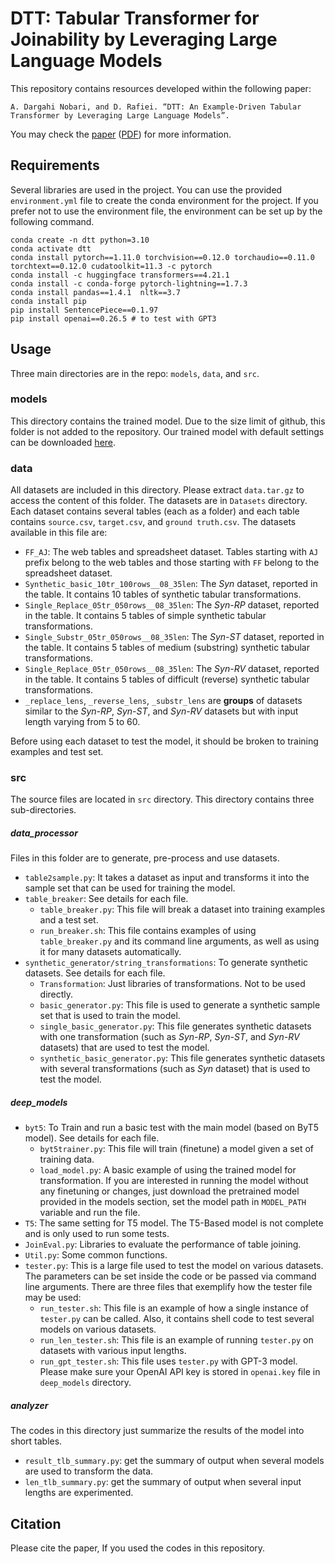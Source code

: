 # DTT: Tabular Transformer for Joinability by Leveraging Large Language Models

This repository contains resources developed within the following paper:

    A. Dargahi Nobari, and D. Rafiei. “DTT: An Example-Driven Tabular Transformer by Leveraging Large Language Models”.
	
You may check the [paper](https://arxiv.org/abs/2303.06748) ([PDF](https://arxiv.org/pdf/2303.06748)) for more information.


## Requirements

Several libraries are used in the project. You can use the provided `environment.yml` file to create the conda environment for the project. 
If you prefer not to use the environment file, the environment can be set up by the following command.
```
conda create -n dtt python=3.10
conda activate dtt
conda install pytorch==1.11.0 torchvision==0.12.0 torchaudio==0.11.0 torchtext==0.12.0 cudatoolkit=11.3 -c pytorch
conda install -c huggingface transformers==4.21.1
conda install -c conda-forge pytorch-lightning==1.7.3 
conda install pandas==1.4.1  nltk==3.7
conda install pip
pip install SentencePiece==0.1.97
pip install openai==0.26.5 # to test with GPT3
```


## Usage

Three main directories are in the repo: `models`, `data`, and `src`.

### models
This directory contains the trained model. Due to the size limit of github, this folder is not added to the repository. Our trained model with default settings can be downloaded [here](https://drive.google.com/file/d/1_7xtf9p7DZqPxbjYkRsI_Sylk2wYm34G/view?usp=share_link).

### data
All datasets are included in this directory. Please extract `data.tar.gz` to access the content of this folder. The datasets are in `Datasets` directory. Each dataset contains several tables (each as a folder) and each table contains `source.csv`, `target.csv`, and `ground truth.csv`. The datasets available in this file are:
- `FF_AJ`: The web tables and spreadsheet dataset. Tables starting with `AJ` prefix belong to the web tables and those starting with `FF` belong to the spreadsheet dataset.
- `Synthetic_basic_10tr_100rows__08_35len`: The _Syn_ dataset, reported in the table. It contains 10 tables of synthetic tabular transformations.
- `Single_Replace_05tr_050rows__08_35len`: The _Syn-RP_ dataset, reported in the table. It contains 5 tables of simple synthetic tabular transformations.
- `Single_Substr_05tr_050rows__08_35len`: The _Syn-ST_ dataset, reported in the table. It contains 5 tables of medium (substring) synthetic tabular transformations.
- `Single_Replace_05tr_050rows__08_35len`: The _Syn-RV_ dataset, reported in the table. It contains 5 tables of difficult (reverse) synthetic tabular transformations.
- `_replace_lens`, `_reverse_lens`, `_substr_lens` are **groups** of datasets similar to the _Syn-RP_, _Syn-ST_, and _Syn-RV_ datasets but with input length varying from 5 to 60. 

Before using each dataset to test the model, it should be broken to training examples and test set.


### src
The source files are located in `src` directory. This directory contains three sub-directories.


##### data_processor
Files in this folder are to generate, pre-process and use datasets.
* `table2sample.py`: It takes a dataset as input and transforms it into the sample set that can be used for training the model.
* `table_breaker`: See details for each file.
  * `table_breaker.py`: This file will break a dataset into training examples and a test set.
  * `run_breaker.sh`: This file contains examples of using `table_breaker.py` and its command line arguments, as well as using it for many datasets automatically.
* `synthetic_generator/string_transformations`: To generate synthetic datasets. See details for each file.
  * `Transformation`: Just libraries of transformations. Not to be used directly. 
  * `basic_generator.py`: This file is used to generate a synthetic sample set that is used to train the model. 
  * `single_basic_generator.py`: This file generates synthetic datasets with one transformation (such as _Syn-RP_, _Syn-ST_, and _Syn-RV_ datasets) that are used to test the model.
  * `synthetic_basic_generator.py`: This file generates synthetic datasets with several transformations (such as _Syn_ dataset) that is used to test the model.

##### deep_models
* `byt5`: To Train and run a basic test with the main model (based on ByT5 model). See details for each file.
  * `byt5trainer.py`: This file will train (finetune) a model given a set of training data.
  * `load_model.py`: A basic example of using the trained model for transformation. If you are interested in running the model without any finetuning or changes, just download the pretrained model provided in the models section, set the model path in `MODEL_PATH` variable and run the file.
* `T5`: The same setting for T5 model. The T5-Based model is not complete and is only used to run some tests.
* `JoinEval.py`: Libraries to evaluate the performance of table joining. 
* `Util.py`: Some common functions.
* `tester.py`: This is a large file used to test the model on various datasets. The parameters can be set inside the code or be passed via command line arguments. There are three files that exemplify how the tester file may be used:
  * `run_tester.sh`: This file is an example of how a single instance of `tester.py` can be called. Also, it contains shell code to test several models on various datasets. 
  * `run_len_tester.sh`: This file is an example of running `tester.py` on datasets with various input lengths.
  * `run_gpt_tester.sh`: This file uses `tester.py` with GPT-3 model. Please make sure your OpenAI API key is stored in `openai.key` file in `deep_models` directory.


##### analyzer
The codes in this directory just summarize the results of the model into short tables.
- `result_tlb_summary.py`: get the summary of output when several models are used to transform the data.
- `len_tlb_summary.py`: get the summary of output when several input lengths are experimented.


## Citation

Please cite the paper, If you used the codes in this repository.
